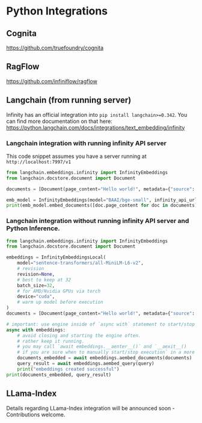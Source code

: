 # Python Integrations

## Cognita
https://github.com/truefoundry/cognita

## RagFlow
https://github.com/infiniflow/ragflow

## Langchain (from running server)
Infinity has an official integration into `pip install langchain>=0.342`. 
You can find more documentation on that here:
https://python.langchain.com/docs/integrations/text_embedding/infinity

### Langchain integration with running infinity API server
This code snippet assumes you have a server running at `http://localhost:7997/v1`
```python
from langchain.embeddings.infinity import InfinityEmbeddings
from langchain.docstore.document import Document

documents = [Document(page_content="Hello world!", metadata={"source": "unknown"})]

emb_model = InfinityEmbeddings(model="BAAI/bge-small", infinity_api_url="http://localhost:7997/v1")
print(emb_model.embed_documents([doc.page_content for doc in documents]))
```

### Langchain integration without running infinity API server and Python Inference.
```python
from langchain.embeddings.infinity import InfinityEmbeddings
from langchain.docstore.document import Document

embeddings = InfinityEmbeddingsLocal(
    model="sentence-transformers/all-MiniLM-L6-v2",
    # revision
    revision=None,
    # best to keep at 32
    batch_size=32,
    # for AMD/Nvidia GPUs via torch
    device="cuda",
    # warm up model before execution
)
documents = [Document(page_content="Hello world!", metadata={"source": "unknown"})]

# important: use engine inside of `async with` statement to start/stop the batching engine.
async with embeddings:
    # avoid closing and starting the engine often.
    # rather keep it running.
    # you may call `await embeddings.__aenter__()` and `__aexit__()
    # if you are sure when to manually start/stop execution` in a more granular way
    documents_embedded = await embeddings.aembed_documents(documents)
    query_result = await embeddings.aembed_query(query)
    print("embeddings created successful")
print(documents_embedded, query_result)
```

## LLama-Index
Details regarding LLama-Index integration will be announced soon - Contributions welcome.